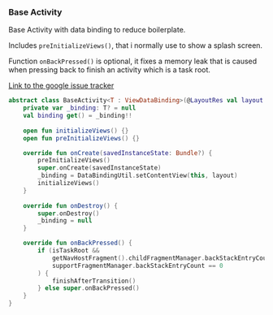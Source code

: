 ### Base Activity

Base Activity with data binding to reduce boilerplate.

Includes ```preInitializeViews()```, that i normally use to show a splash screen.

Function ```onBackPressed()``` is optional, it fixes a memory leak that is caused when pressing back to finish an activity which is a task root.

[Link to the google issue tracker](https://issuetracker.google.com/issues/139738913?pli=1)

```kotlin
abstract class BaseActivity<T : ViewDataBinding>(@LayoutRes val layout: Int): AppCompatActivity(){  
    private var _binding: T? = null  
    val binding get() = _binding!!  
    
    open fun initializeViews() {}  
    open fun preInitializeViews() {}  

    override fun onCreate(savedInstanceState: Bundle?) {  
        preInitializeViews()  
        super.onCreate(savedInstanceState)  
        _binding = DataBindingUtil.setContentView(this, layout)  
        initializeViews()  
    }  
 
    override fun onDestroy() {  
        super.onDestroy()  
        _binding = null  
    }  

    override fun onBackPressed() {  
        if (isTaskRoot &&  
            getNavHostFragment().childFragmentManager.backStackEntryCount == 0 &&  
            supportFragmentManager.backStackEntryCount == 0  
        ) {  
            finishAfterTransition()  
        } else super.onBackPressed()  
    }
}
```